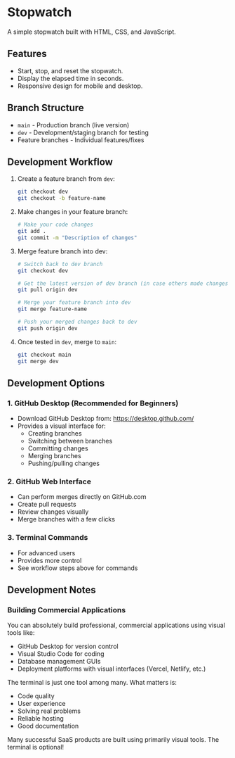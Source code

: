 # Stopwatch

A simple stopwatch built with HTML, CSS, and JavaScript.

## Features

- Start, stop, and reset the stopwatch.
- Display the elapsed time in seconds.
- Responsive design for mobile and desktop.

## Branch Structure

- `main` - Production branch (live version)
- `dev` - Development/staging branch for testing
- Feature branches - Individual features/fixes

## Development Workflow

1. Create a feature branch from `dev`:
   ```bash
   git checkout dev
   git checkout -b feature-name
   ```

2. Make changes in your feature branch:
   ```bash
   # Make your code changes
   git add .
   git commit -m "Description of changes"
   ```

3. Merge feature branch into dev:
   ```bash
   # Switch back to dev branch
   git checkout dev
   
   # Get the latest version of dev branch (in case others made changes)
   git pull origin dev
   
   # Merge your feature branch into dev
   git merge feature-name
   
   # Push your merged changes back to dev
   git push origin dev
   ```

4. Once tested in `dev`, merge to `main`:
   ```bash
   git checkout main
   git merge dev
   ```

## Development Options

### 1. GitHub Desktop (Recommended for Beginners)
- Download GitHub Desktop from: https://desktop.github.com/
- Provides a visual interface for:
  - Creating branches
  - Switching between branches
  - Committing changes
  - Merging branches
  - Pushing/pulling changes

### 2. GitHub Web Interface
- Can perform merges directly on GitHub.com
- Create pull requests
- Review changes visually
- Merge branches with a few clicks

### 3. Terminal Commands
- For advanced users
- Provides more control
- See workflow steps above for commands

## Development Notes

### Building Commercial Applications
You can absolutely build professional, commercial applications using visual tools like:
- GitHub Desktop for version control
- Visual Studio Code for coding
- Database management GUIs
- Deployment platforms with visual interfaces (Vercel, Netlify, etc.)

The terminal is just one tool among many. What matters is:
- Code quality
- User experience
- Solving real problems
- Reliable hosting
- Good documentation

Many successful SaaS products are built using primarily visual tools. The terminal is optional!
